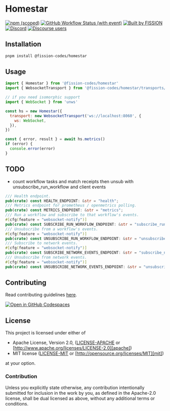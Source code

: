 # Homestar

[![npm (scoped)](https://img.shields.io/npm/v/%40fission-codes/homestar)](https://www.npmjs.com/package/@fission-codes/homestar)
[![GitHub Workflow Status (with event)](https://img.shields.io/github/actions/workflow/status/fission-codes/stack/homestar.yml)](https://github.com/fission-codes/stack/actions/workflows/homestar.yml)
[![Built by FISSION](https://img.shields.io/badge/built_by-⌘_Fission-purple.svg)](https://fission.codes)
[![Discord](https://img.shields.io/discord/478735028319158273?&color=mediumslateblue)](https://discord.gg/zAQBDEq)
[![Discourse users](<https://img.shields.io/discourse/users?server=https%3A%2F%2Ftalk.fission.codes&label=talk&color=rgb(14%2C%20118%2C%20178)>)](https://talk.fission.codes)

## Installation

```bash
pnpm install @fission-codes/homestar
```

## Usage

```js
import { Homestar } from '@fission-codes/homestar'
import { WebsocketTransport } from '@fission-codes/homestar/transports/ws'

// if you need isomorphic support
import { WebSocket } from 'unws'

const hs = new Homestar({
  transport: new WebsocketTransport('ws://localhost:8060', {
    ws: WebSocket,
  }),
})

const { error, result } = await hs.metrics()
if (error) {
  console.error(error)
}
```

## TODO

- count workflow tasks and match receipts then unsub with unsubscribe_run_workflow and client events

```rust
/// Health endpoint.
pub(crate) const HEALTH_ENDPOINT: &str = "health";
/// Metrics endpoint for prometheus / openmetrics polling.
pub(crate) const METRICS_ENDPOINT: &str = "metrics";
/// Run a workflow and subscribe to that workflow's events.
#[cfg(feature = "websocket-notify")]
pub(crate) const SUBSCRIBE_RUN_WORKFLOW_ENDPOINT: &str = "subscribe_run_workflow";
/// Unsubscribe from a workflow's events.
#[cfg(feature = "websocket-notify")]
pub(crate) const UNSUBSCRIBE_RUN_WORKFLOW_ENDPOINT: &str = "unsubscribe_run_workflow";
/// Subscribe to network events.
#[cfg(feature = "websocket-notify")]
pub(crate) const SUBSCRIBE_NETWORK_EVENTS_ENDPOINT: &str = "subscribe_network_events";
/// Unsubscribe from network events.
#[cfg(feature = "websocket-notify")]
pub(crate) const UNSUBSCRIBE_NETWORK_EVENTS_ENDPOINT: &str = "unsubscribe_network_events";
```

## Contributing

Read contributing guidelines [here](.github/CONTRIBUTING.md).

[![Open in GitHub Codespaces](https://github.com/codespaces/badge.svg)](https://codespaces.new/fission-codes/stack)

## License

This project is licensed under either of

- Apache License, Version 2.0, ([LICENSE-APACHE](./LICENSE-APACHE) or
  [http://www.apache.org/licenses/LICENSE-2.0][apache])
- MIT license ([LICENSE-MIT](./LICENSE-MIT) or
  [http://opensource.org/licenses/MIT][mit])

at your option.

### Contribution

Unless you explicitly state otherwise, any contribution intentionally
submitted for inclusion in the work by you, as defined in the Apache-2.0
license, shall be dual licensed as above, without any additional terms or
conditions.

[apache]: https://www.apache.org/licenses/LICENSE-2.0
[mit]: http://opensource.org/licenses/MIT
